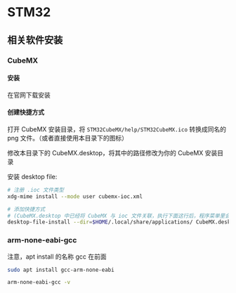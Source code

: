 # STM32 

## 相关软件安装

### CubeMX

#### 安装

在官网下载安装

#### 创建快捷方式

打开 CubeMX 安装目录，将 `STM32CubeMX/help/STM32CubeMX.ico` 转换成同名的 png 文件。（或者直接使用本目录下的图标）

修改本目录下的 CubeMX.desktop，将其中的路径修改为你的 CubeMX 安装目录

安装 desktop file:

```bash
# 注册 .ioc 文件类型
xdg-mime install --mode user cubemx-ioc.xml

# 添加快捷方式
# (CubeMX.desktop 中已经将 CubeMX 与 ioc 文件关联，执行下面这行后，程序菜单里会出现 CubeMX，并且双击 ioc 文件应该能够直接用 CubeMX 打开)
desktop-file-install --dir=$HOME/.local/share/applications/ CubeMX.desktop
```

### arm-none-eabi-gcc

注意，apt install 的名称 gcc 在前面

```bash
sudo apt install gcc-arm-none-eabi

arm-none-eabi-gcc -v
```
